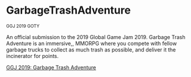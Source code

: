 # GarbageTrashAdventure
<sup>GGJ 2019 GOTY</sup>

An official submission to the 2019 Global Game Jam 2019. Garbage Trash Adventure is an immersive,, MMORPG where you compete with fellow garbage trucks to collect as much trash as possible, and deliver it the incinerator for points.

[GGJ 2019: Garbage Trash Adventure](https://globalgamejam.org/2019/games/garbage-trash-adventure)
